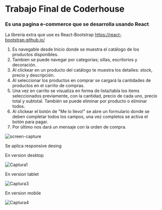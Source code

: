 <h1>Trabajo Final de Coderhouse</h1>
<h3>Es una pagina e-commerce que se desarrolla usando React</h3>

La librería extra que use es React-Bootstrap https://react-bootstrap.github.io/

1. Es navegable desde Inicio donde se muestra el catálogo de los productos disponibles.
2. Tambien se puede navegar por categorias; sillas, escritorios y decoración.
3. Al clickear en un producto del catálogo te muestra los detalles: stock, precio y descripción.
4. Al seleccionar los productos en comprar se cargará la cantidades de productos en el carrito de compras. 
5. Una vez en carrito se visualiza en forma de lista/tabla los items seleccionados previamente, con la cantidad, precio de cada uno, precio total y subtotal. También se puede eliminar por producto o eliminar todos. 
6. Al clickear el botón de "Me lo llevo!" se abre un formulario donde se deben completar todos los campos, una vez completos se activa el botón para pagar. 
7. Por último nos dará un mensaje con la orden de compra. 

![screen-capture](ttps://github.com/dperezlaborda/curso-coderhouse/issues/11#issue-809475244)

Se aplica responsive desing

En version desktop

![Captura1](https://user-images.githubusercontent.com/55368538/104540315-f88cdc80-55fd-11eb-976e-40c2eea9fa96.PNG)

En version tablet

![Captura3](https://user-images.githubusercontent.com/55368538/104540442-3db10e80-55fe-11eb-8667-4372e4131be1.PNG)

En version mobile

![Captura4](https://user-images.githubusercontent.com/55368538/104540470-499cd080-55fe-11eb-8f12-9cba15290d3c.PNG)

